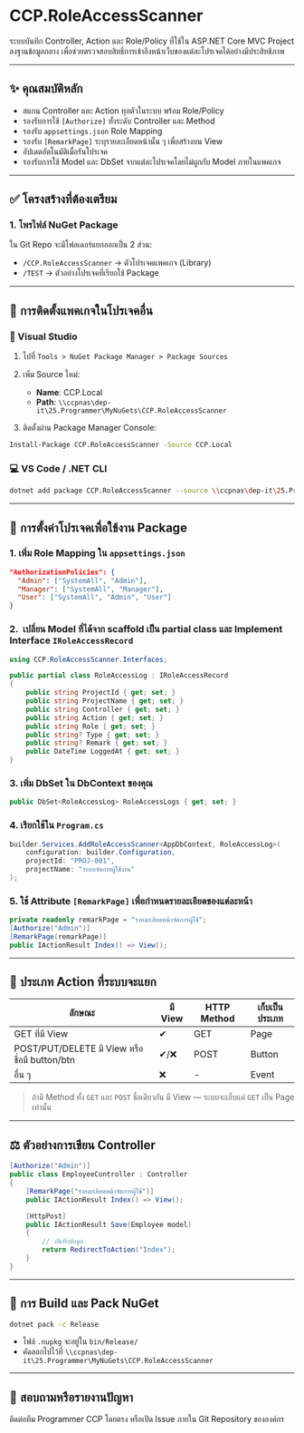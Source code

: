 # CCP.RoleAccessScanner

ระบบบันทึก Controller, Action และ Role/Policy ที่ใช้ใน ASP.NET Core MVC Project ลงฐานข้อมูลกลาง
เพื่อช่วยตรวจสอบสิทธิ์การเข้าถึงหน้าเว็บของแต่ละโปรเจคได้อย่างมีประสิทธิภาพ

---

## ✨ คุณสมบัติหลัก

* สแกน Controller และ Action ทุกตัวในระบบ พร้อม Role/Policy
* รองรับการใช้ `[Authorize]` ทั้งระดับ Controller และ Method
* รองรับ `appsettings.json` Role Mapping
* รองรับ `[RemarkPage]` ระบุรายละเอียดหน้านั้น ๆ เพื่อสร้างบน View
* อัปเดตอัตโนมัติเมื่อรันโปรเจค
* รองรับการใช้ Model และ DbSet จากแต่ละโปรเจคโดยไม่ผูกกับ Model ภายในแพคเกจ

---

## ✅ โครงสร้างที่ต้องเตรียม

### 1. โพรไฟล์ NuGet Package

ใน Git Repo จะมีโฟลเดอร์แยกออกเป็น 2 ส่วน:

* `/CCP.RoleAccessScanner` → ตัวโปรเจคแพคเกจ (Library)
* `/TEST` → ตัวอย่างโปรเจคที่เรียกใช้ Package

---

## 📅 การติดตั้งแพคเกจในโปรเจคอื่น

### 📑 Visual Studio

1. ไปที่ `Tools > NuGet Package Manager > Package Sources`
2. เพิ่ม Source ใหม่:

   * **Name**: CCP.Local
   * **Path**: `\\ccpnas\dep-it\25.Programmer\MyNuGets\CCP.RoleAccessScanner`
3. ติดตั้งผ่าน Package Manager Console:

```bash
Install-Package CCP.RoleAccessScanner -Source CCP.Local
```

### 💻 VS Code / .NET CLI

```bash
dotnet add package CCP.RoleAccessScanner --source \\ccpnas\dep-it\25.Programmer\MyNuGets\CCP.RoleAccessScanner
```

---

## 📄 การตั้งค่าโปรเจคเพื่อใช้งาน Package

### 1. เพิ่ม Role Mapping ใน `appsettings.json`

```json
"AuthorizationPolicies": {
  "Admin": ["SystemAll", "Admin"],
  "Manager": ["SystemAll", "Manager"],
  "User": ["SystemAll", "Admin", "User"]
}
```

### 2.  เปลี่ยน Model ที่ได้จาก scaffold เป็น partial class และ Implement Interface `IRoleAccessRecord` 

```csharp
using CCP.RoleAccessScanner.Interfaces;

public partial class RoleAccessLog : IRoleAccessRecord
{
    public string ProjectId { get; set; }
    public string ProjectName { get; set; }
    public string Controller { get; set; }
    public string Action { get; set; }
    public string Role { get; set; }
    public string? Type { get; set; }
    public string? Remark { get; set; }
    public DateTime LoggedAt { get; set; }
}
```

### 3. เพิ่ม DbSet ใน DbContext ของคุณ

```csharp
public DbSet<RoleAccessLog> RoleAccessLogs { get; set; }
```

### 4. เรียกใช้ใน `Program.cs`

```csharp
builder.Services.AddRoleAccessScanner<AppDbContext, RoleAccessLog>(
    configuration: builder.Configuration,
    projectId: "PROJ-001",
    projectName: "ระบบจัดการผู้ใช้งาน"
);
```

### 5. ใช้ Attribute `[RemarkPage]` เพื่อกำหนดรายละเอียดของแต่ละหน้า

```csharp
private readonly remarkPage = "รายละเอียดหน้าจัดการผู้ใช้";
[Authorize("Admin")]
[RemarkPage(remarkPage)]
public IActionResult Index() => View();
```

---

## 🏁 ประเภท Action ที่ระบบจะแยก

| ลักษณะ                                        | มี View | HTTP Method | เก็บเป็นประเภท |
| --------------------------------------------- | ------- | ----------- | -------------- |
| GET ที่มี View                                | ✔       | GET         | Page           |
| POST/PUT/DELETE มี View หรือชื่อมี button/btn | ✔/❌     | POST        | Button         |
| อื่น ๆ                                        | ❌       | -           | Event          |

> ถ้ามี Method ทั้ง `GET` และ `POST` ชื่อเดียวกัน มี View — ระบบจะเก็บแค่ `GET` เป็น Page เท่านั้น

---

## ⚖️ ตัวอย่างการเขียน Controller

```csharp
[Authorize("Admin")]
public class EmployeeController : Controller
{
    [RemarkPage("รายละเอียดหน้าจัดการผู้ใช้")]
    public IActionResult Index() => View();

    [HttpPost]
    public IActionResult Save(Employee model)
    {
        // บันทึกข้อมูล
        return RedirectToAction("Index");
    }
}
```

---

## 🚀 การ Build และ Pack NuGet

```bash
dotnet pack -c Release
```

* ไฟล์ `.nupkg` จะอยู่ใน `bin/Release/`
* คัดลอกไปไว้ที่ `\\ccpnas\dep-it\25.Programmer\MyNuGets\CCP.RoleAccessScanner`

---

## 💬 สอบถามหรือรายงานปัญหา

ติดต่อทีม Programmer CCP โดยตรง หรือเปิด Issue ภายใน Git Repository ขององค์กร
